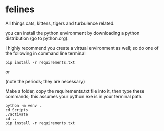 # felines
All things cats, kittens, tigers and turbulence related. 

you can install the python environment by downloading a python distribution (go to python.org).

I highly recommend you create a virtual environment as well; so do one of the following
in command line terminal


```
pip install -r requirements.txt
```

or

(note the periods; they are necessary)

Make a folder, copy the requirements.txt file into it, then type these commands; this
assumes your python.exe is in your terminal path. 

```
python -m venv .
cd Scripts
./activate
cd ..
pip install -r requirements.txt
```